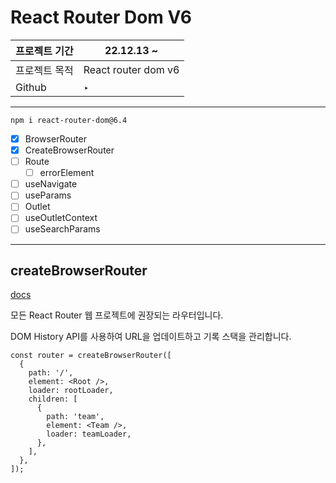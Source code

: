 # React Router Dom V6

| 프로젝트 기간 | 22.12.13 ~          |
| ------------- | ------------------- |
| 프로젝트 목적 | React router dom v6 |
| Github        | ‣                   |

---

`npm i react-router-dom@6.4`

- [x] BrowserRouter
- [x] CreateBrowserRouter
- [ ] Route
  - [ ] errorElement
- [ ] useNavigate
- [ ] useParams
- [ ] Outlet
- [ ] useOutletContext
- [ ] useSearchParams

---

## createBrowserRouter

[docs](https://reactrouter.com/en/main/routers/create-browser-router#createbrowserrouter)

모든 React Router 웹 프로젝트에 권장되는 라우터입니다.

DOM History API를 사용하여 URL을 업데이트하고 기록 스택을 관리합니다.

```tsx
const router = createBrowserRouter([
  {
    path: '/',
    element: <Root />,
    loader: rootLoader,
    children: [
      {
        path: 'team',
        element: <Team />,
        loader: teamLoader,
      },
    ],
  },
]);
```
